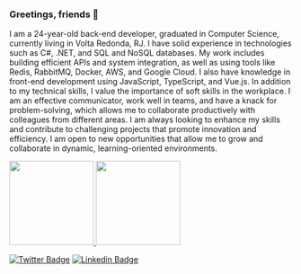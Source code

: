 ### Greetings, friends 👋

<p>I am a 24-year-old back-end developer, graduated in Computer Science, currently living in Volta Redonda, RJ. I have solid experience in technologies such as C#, .NET, and SQL and NoSQL databases. My work includes building efficient APIs and system integration, as well as using tools like Redis, RabbitMQ, Docker, AWS, and Google Cloud.
I also have knowledge in front-end development using JavaScript, TypeScript, and Vue.js. In addition to my technical skills, I value the importance of soft skills in the workplace. I am an effective communicator, work well in teams, and have a knack for problem-solving, which allows me to collaborate productively with colleagues from different areas.
I am always looking to enhance my skills and contribute to challenging projects that promote innovation and efficiency. I am open to new opportunities that allow me to grow and collaborate in dynamic, learning-oriented environments.</p>

<a href="https://github.com/Goulart12">
  <img height="150em" src="https://github-readme-stats-eight-theta.vercel.app/api?username=Goulart12&show_icons=true&theme=light&include_all_commits=true&count_private=true"/>
  <img height="150em" src="https://github-readme-stats-eight-theta.vercel.app/api/top-langs/?username=Goulart12&layout=compact&langs_count=8&theme=light"/>

[![Twitter Badge](https://img.shields.io/badge/-Twitter-1ca0f1?style=flat-square&labelColor=1ca0f1&logo=twitter&logoColor=white&link=https://twitter.com/Goulart_1212)](https://twitter.com/Goulart_1212)
[![Linkedin Badge](https://img.shields.io/badge/-LinkedIn-blue?style=flat-square&logo=Linkedin&logoColor=white&link=https://www.linkedin.com/in/juarez-goulart-b05393178/)](https://www.linkedin.com/in/juarez-goulart-b05393178/)


